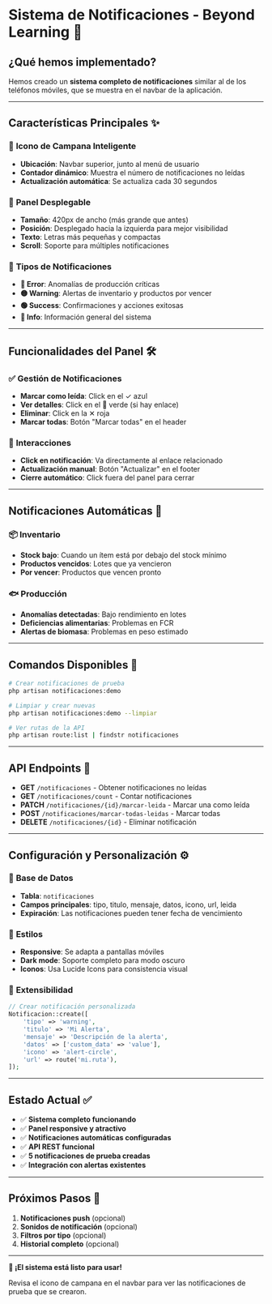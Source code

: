 # Sistema de Notificaciones - Beyond Learning 🔔

## ¿Qué hemos implementado?

Hemos creado un **sistema completo de notificaciones** similar al de los teléfonos móviles, que se muestra en el navbar de la aplicación.

---

## Características Principales ✨

### 🎯 **Icono de Campana Inteligente**
- **Ubicación**: Navbar superior, junto al menú de usuario
- **Contador dinámico**: Muestra el número de notificaciones no leídas
- **Actualización automática**: Se actualiza cada 30 segundos

### 📱 **Panel Desplegable**
- **Tamaño**: 420px de ancho (más grande que antes)
- **Posición**: Desplegado hacia la izquierda para mejor visibilidad
- **Texto**: Letras más pequeñas y compactas
- **Scroll**: Soporte para múltiples notificaciones

### 🎨 **Tipos de Notificaciones**
- **🔴 Error**: Anomalías de producción críticas
- **🟡 Warning**: Alertas de inventario y productos por vencer  
- **🟢 Success**: Confirmaciones y acciones exitosas
- **🔵 Info**: Información general del sistema

---

## Funcionalidades del Panel 🛠️

### ✅ **Gestión de Notificaciones**
- **Marcar como leída**: Click en el ✓ azul
- **Ver detalles**: Click en el 🔗 verde (si hay enlace)
- **Eliminar**: Click en la ✕ roja
- **Marcar todas**: Botón "Marcar todas" en el header

### 🔄 **Interacciones**
- **Click en notificación**: Va directamente al enlace relacionado
- **Actualización manual**: Botón "Actualizar" en el footer
- **Cierre automático**: Click fuera del panel para cerrar

---

## Notificaciones Automáticas 🤖

### 📦 **Inventario**
- **Stock bajo**: Cuando un ítem está por debajo del stock mínimo
- **Productos vencidos**: Lotes que ya vencieron
- **Por vencer**: Productos que vencen pronto

### 🐟 **Producción**  
- **Anomalías detectadas**: Bajo rendimiento en lotes
- **Deficiencias alimentarias**: Problemas en FCR
- **Alertas de biomasa**: Problemas en peso estimado

---

## Comandos Disponibles 🚀

```bash
# Crear notificaciones de prueba
php artisan notificaciones:demo

# Limpiar y crear nuevas
php artisan notificaciones:demo --limpiar

# Ver rutas de la API
php artisan route:list | findstr notificaciones
```

---

## API Endpoints 🔌

- **GET** `/notificaciones` - Obtener notificaciones no leídas
- **GET** `/notificaciones/count` - Contar notificaciones
- **PATCH** `/notificaciones/{id}/marcar-leida` - Marcar una como leída  
- **POST** `/notificaciones/marcar-todas-leidas` - Marcar todas
- **DELETE** `/notificaciones/{id}` - Eliminar notificación

---

## Configuración y Personalización ⚙️

### 📝 **Base de Datos**
- **Tabla**: `notificaciones`
- **Campos principales**: tipo, titulo, mensaje, datos, icono, url, leida
- **Expiración**: Las notificaciones pueden tener fecha de vencimiento

### 🎨 **Estilos**
- **Responsive**: Se adapta a pantallas móviles
- **Dark mode**: Soporte completo para modo oscuro
- **Iconos**: Usa Lucide Icons para consistencia visual

### 🔧 **Extensibilidad**
```php
// Crear notificación personalizada
Notificacion::create([
    'tipo' => 'warning',
    'titulo' => 'Mi Alerta',
    'mensaje' => 'Descripción de la alerta',
    'datos' => ['custom_data' => 'value'],
    'icono' => 'alert-circle',
    'url' => route('mi.ruta'),
]);
```

---

## Estado Actual ✅

- ✅ **Sistema completo funcionando**
- ✅ **Panel responsive y atractivo**  
- ✅ **Notificaciones automáticas configuradas**
- ✅ **API REST funcional**
- ✅ **5 notificaciones de prueba creadas**
- ✅ **Integración con alertas existentes**

---

## Próximos Pasos 🚧

1. **Notificaciones push** (opcional)
2. **Sonidos de notificación** (opcional)  
3. **Filtros por tipo** (opcional)
4. **Historial completo** (opcional)

---

**🎉 ¡El sistema está listo para usar!** 

Revisa el icono de campana en el navbar para ver las notificaciones de prueba que se crearon.
